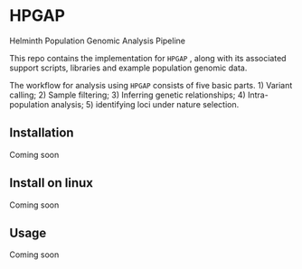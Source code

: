 # HPGAP
Helminth Population Genomic Analysis Pipeline

This repo contains the implementation for `HPGAP` , along with its associated support scripts, libraries and example population genomic data.

The workflow for analysis using `HPGAP` consists of five basic parts. 1) Variant calling; 2) Sample filtering; 3) Inferring genetic relationships; 4) Intra-population analysis; 5) identifying loci under nature selection. 

## Installation

Coming soon 

## Install on linux

Coming soon

## Usage

Coming soon
